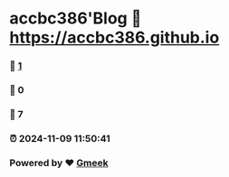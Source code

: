 # accbc386'Blog :link: https://accbc386.github.io 
### :page_facing_up: [1](https://accbc386.github.io/tag.html) 
### :speech_balloon: 0 
### :hibiscus: 7 
### :alarm_clock: 2024-11-09 11:50:41 
### Powered by :heart: [Gmeek](https://github.com/Meekdai/Gmeek)
